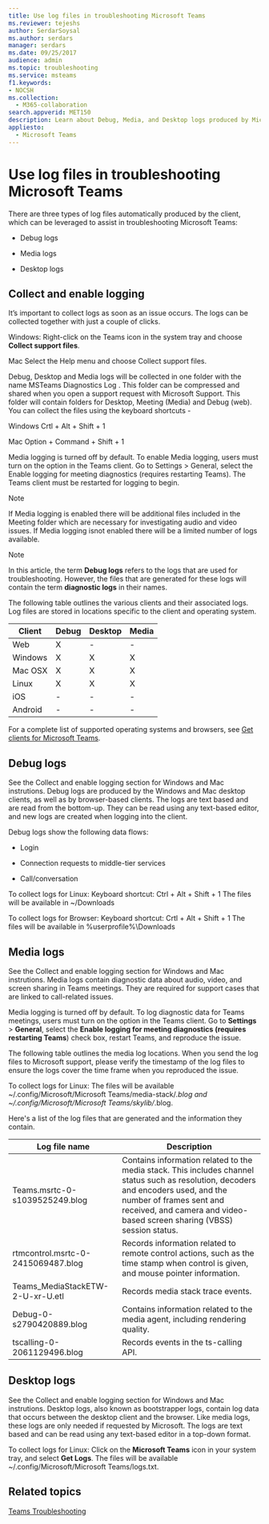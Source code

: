 ```yaml
---
title: Use log files in troubleshooting Microsoft Teams
ms.reviewer: tejeshs
author: SerdarSoysal
ms.author: serdars
manager: serdars
ms.date: 09/25/2017
audience: admin
ms.topic: troubleshooting
ms.service: msteams
f1.keywords:
- NOCSH
ms.collection: 
  - M365-collaboration
search.appverid: MET150
description: Learn about Debug, Media, and Desktop logs produced by Microsoft Teams, where they can be found, and how they can help with troubleshooting.
appliesto: 
  - Microsoft Teams
---
```


Use log files in troubleshooting Microsoft Teams
=================================================

There are three types of log files automatically produced by the client, which can be leveraged to assist in troubleshooting Microsoft Teams:

-   Debug logs

-   Media logs

-   Desktop logs

Collect and enable logging
---------------------------

It’s important to collect logs as soon as an issue occurs. The logs can be collected together with just a couple of clicks.

Windows:
Right-click on the Teams icon in the system tray and choose **Collect support files**. 

Mac
Select the Help menu and choose Collect support files.

Debug, Desktop and Media logs will be collected in one folder with the name MSTeams Diagnostics Log <local data and time>. This folder can be compressed and shared when you open a support request with Microsoft Support. This folder will contain folders for Desktop, Meeting (Media) and Debug (web). You can collect the files using the keyboard shortcuts -

Windows
Crtl + Alt + Shift + 1

Mac
Option + Command + Shift + 1

Media logging is turned off by default. To enable Media logging, users must turn on the option in the Teams client. Go to Settings > General, select the Enable logging for meeting diagnostics (requires restarting Teams). The Teams client must be restarted for logging to begin.

> [!NOTE]
>  If Media logging is enabled there will be additional files included in the Meeting folder which are necessary for investigating audio and video issues. If Media logging isnot enabled there will be a limited number of logs available.


> [!NOTE]
> In this article, the term **Debug logs** refers to the logs that are used for troubleshooting. However, the files that are generated for these logs will contain the term **diagnostic logs** in their names.  

The following table outlines the various clients and their associated logs. Log files are stored in locations specific to the client and operating system.


|Client |Debug|Desktop|Media|
|---------|---------|---------|---------|
|Web    |X         |-         |-         |
|Windows     |X         |X         |X         |
|Mac OSX     |X         |X         |X         |
|Linux     |X         |X         |X         |
|iOS     |-         |-         |-         |
|Android     |-         |-         |-         |

For a complete list of supported operating systems and browsers, see [Get clients for Microsoft Teams](get-clients.md).

Debug logs
---------------------------

See the	Collect and enable logging section for Windows and Mac instrutions. Debug logs are produced by the Windows and Mac desktop clients, as well as by browser-based clients. The logs are text based and are read from the bottom-up. They can be read using any text-based editor, and new logs are created when logging into the client.

Debug logs show the following data flows:

-   Login

-   Connection requests to middle-tier services

-   Call/conversation

To collect logs for Linux:
      Keyboard shortcut: Ctrl + Alt + Shift + 1
      The files will be available in ~/Downloads

To collect logs for Browser:
      Keyboard shortcut: Crtl + Alt + Shift + 1
      The files will be available in %userprofile%\Downloads

Media logs
---------------------------

See the	Collect and enable logging section for Windows and Mac instrutions. Media logs contain diagnostic data about audio, video, and screen sharing in Teams meetings. They are required for support cases that are linked to call-related issues.

Media logging is turned off by default. To log diagnostic data for Teams meetings, users must turn on the option in the Teams client. Go to **Settings** > **General**, select the **Enable logging for meeting diagnostics (requires restarting Teams**) check box, restart Teams, and reproduce the issue. 

The following table outlines the media log locations. When you send the log files to Microsoft support, please verify the timestamp of the log files to ensure the logs cover the time frame when you reproduced the issue.

To collect logs for Linux:
The files will be available ~/.config/Microsoft/Microsoft Teams/media-stack/*.blog and ~/.config/Microsoft/Microsoft Teams/skylib/*.blog.

Here's a list of the log files that are generated and the information they contain.

|Log file name  |Description  |
|---------|---------|
|Teams.msrtc-0-s1039525249.blog     | Contains information related to the media stack. This includes channel status such as resolution, decoders and encoders used, and the number of frames sent and received, and camera and video-based screen sharing (VBSS) session status.         |
|rtmcontrol.msrtc-0-2415069487.blog      |Records information related to remote control actions, such as the time stamp when control is given, and mouse pointer information.          |
|Teams_MediaStackETW-2-U-xr-U.etl      |Records media stack trace events.         |
|Debug-0-s2790420889.blog    | Contains information related to the media agent, including rendering quality.          |
|tscalling-0-2061129496.blog   |Records events in the ts-calling API.       |

Desktop logs
---------------------

See the	Collect and enable logging section for Windows and Mac instrutions. Desktop logs, also known as bootstrapper logs, contain log data that occurs between the desktop client and the browser. Like media logs, these logs are only needed if requested by Microsoft. The logs are text based and can be read using any text-based editor in a top-down format.

To collect logs for Linux:
Click on the **Microsoft Teams** icon in your system tray, and select **Get Logs**.
The files will be available ~/.config/Microsoft/Microsoft Teams/logs.txt.  


## Related topics

[Teams Troubleshooting](/MicrosoftTeams/troubleshoot/teams)
